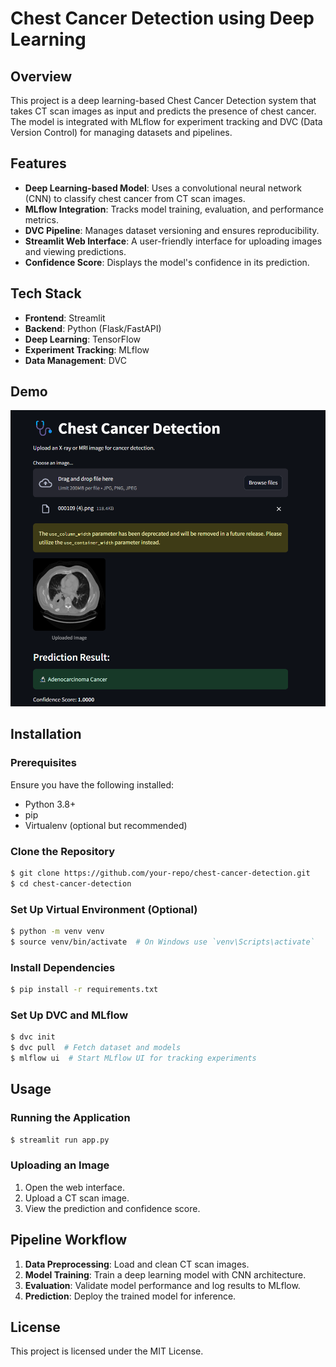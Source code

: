# Chest Cancer Detection using Deep Learning

## Overview
This project is a deep learning-based Chest Cancer Detection system that takes CT scan images as input and predicts the presence of chest cancer. The model is integrated with MLflow for experiment tracking and DVC (Data Version Control) for managing datasets and pipelines.

## Features
- **Deep Learning-based Model**: Uses a convolutional neural network (CNN) to classify chest cancer from CT scan images.
- **MLflow Integration**: Tracks model training, evaluation, and performance metrics.
- **DVC Pipeline**: Manages dataset versioning and ensures reproducibility.
- **Streamlit Web Interface**: A user-friendly interface for uploading images and viewing predictions.
- **Confidence Score**: Displays the model's confidence in its prediction.

## Tech Stack
- **Frontend**: Streamlit
- **Backend**: Python (Flask/FastAPI)
- **Deep Learning**: TensorFlow
- **Experiment Tracking**: MLflow
- **Data Management**: DVC

## Demo
![App Screenshot](./Screenshot.png)

## Installation

### Prerequisites
Ensure you have the following installed:
- Python 3.8+
- pip
- Virtualenv (optional but recommended)

### Clone the Repository
```sh
$ git clone https://github.com/your-repo/chest-cancer-detection.git
$ cd chest-cancer-detection
```

### Set Up Virtual Environment (Optional)
```sh
$ python -m venv venv
$ source venv/bin/activate  # On Windows use `venv\Scripts\activate`
```

### Install Dependencies
```sh
$ pip install -r requirements.txt
```

### Set Up DVC and MLflow
```sh
$ dvc init
$ dvc pull  # Fetch dataset and models
$ mlflow ui  # Start MLflow UI for tracking experiments
```

## Usage
### Running the Application
```sh
$ streamlit run app.py
```

### Uploading an Image
1. Open the web interface.
2. Upload a CT scan image.
3. View the prediction and confidence score.


## Pipeline Workflow
1. **Data Preprocessing**: Load and clean CT scan images.
2. **Model Training**: Train a deep learning model with CNN architecture.
3. **Evaluation**: Validate model performance and log results to MLflow.
4. **Prediction**: Deploy the trained model for inference.



## License
This project is licensed under the MIT License.

